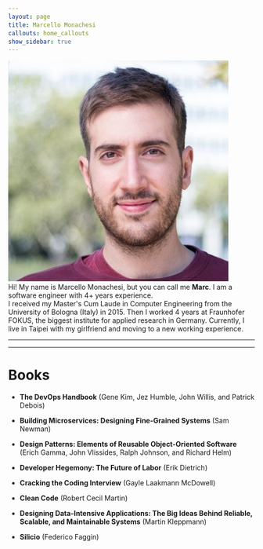 ```yaml
---
layout: page
title: Marcello Monachesi
callouts: home_callouts
show_sidebar: true
---
```

![profile-pic](img/profile-pic.png)  
Hi! My name is Marcello Monachesi, but you can call me **Marc**. I am a software engineer with 4+ years experience.  
I received my Master's Cum Laude in Computer Engineering from the University of Bologna (Italy) in 2015. Then I worked 4 years at Fraunhofer FOKUS, the biggest institute for applied research in Germany. Currently, I live in Taipei with my girlfriend and moving to a new working experience.  

---

<div class="icon is-large">
	<a href="https://www.linkedin.com/in/marcellomonachesi/">
		<i class="fab fa-3x fa-linkedin"></i>
	</a>
</div>
<div class="icon is-large">
	<a href="https://www.hackerrank.com/marsielo_m">
		<i class="fab fa-3x fa-hackerrank"></i>
	</a>
</div>

---

# Books

- **The DevOps Handbook** (Gene Kim, Jez Humble, John Willis, and Patrick Debois)

- **Building Microservices: Designing Fine-Grained Systems** (Sam Newman)

- **Design Patterns: Elements of Reusable Object-Oriented Software** (Erich Gamma, John Vlissides, Ralph Johnson, and Richard Helm)

- **Developer Hegemony: The Future of Labor** (Erik Dietrich)

- **Cracking the Coding Interview** (Gayle Laakmann McDowell)

- **Clean Code** (Robert Cecil Martin)

- **Designing Data-Intensive Applications: The Big Ideas Behind Reliable, Scalable, and Maintainable Systems** (Martin Kleppmann)

- **Silicio** (Federico Faggin)
